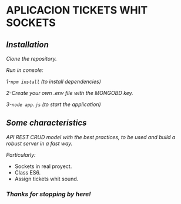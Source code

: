# APLICACION TICKETS WHIT SOCKETS

## *Installation*
*Clone the repository.* 

*Run in console:*

*1-```npm install``` (to install dependencies)*

*2-Create your own .env file with the MONGOBD key.*

*3-```node app.js``` (to start the application)*

## *Some characteristics*
*API REST CRUD model with the best practices, to be used and build a robust server in a fast way.*

*Particularly:*
* Sockets in real proyect.
* Class ES6.
* Assign tickets whit sound.

### *Thanks for stopping by here!*